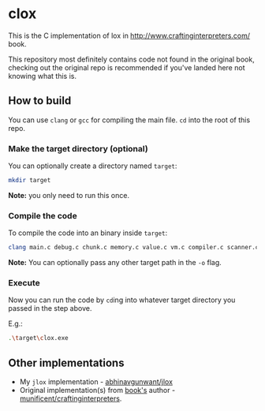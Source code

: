 # clox

This is the C implementation of lox in http://www.craftinginterpreters.com/
book.

This repository most definitely contains code not found in the original book,
checking out the original repo is recommended if you've landed here not
knowing what this is.

## How to build

You can use `clang` or `gcc` for compiling the main file.
`cd` into the root of this repo.

### Make the target directory (optional)
You can optionally create a directory named `target`:

```bash
mkdir target
```

**Note:** you only need to run this once.

### Compile the code
To compile the code into an binary inside `target`:

```bash
clang main.c debug.c chunk.c memory.c value.c vm.c compiler.c scanner.c object.c table.c -o target\clox.exe
```

**Note:** You can optionally pass any other target path in the `-o` flag.

### Execute

Now you can run the code by `cd`ing into whatever target directory you passed
in the step above.

E.g.:
```bash
.\target\clox.exe
```

## Other implementations

- My `jlox` implementation - [abhinavgunwant/jlox](https://github.com/abhinavgunwant/jlox)
- Original implementation(s) from [book's](http://www.craftinginterpreters.com/) author - [munificent/craftinginterpreters](https://github.com/munificent/craftinginterpreters).


